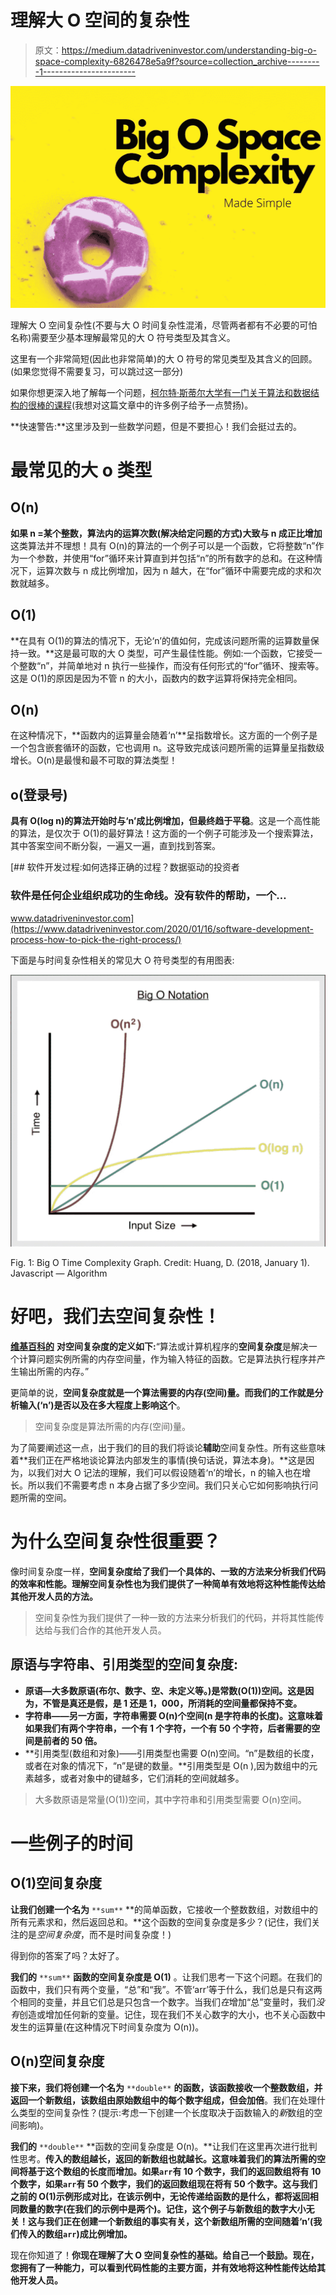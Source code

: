 # 理解大 O 空间的复杂性

> 原文：<https://medium.datadriveninvestor.com/understanding-big-o-space-complexity-6826478e5a9f?source=collection_archive---------1----------------------->

![](img/31071c96c7d1129c4ac9d07009ed4c92.png)

理解大 O 空间复杂性(不要与大 O 时间复杂性混淆，尽管两者都有不必要的可怕名称)需要至少基本理解最常见的大 O 符号类型及其含义。

这里有一个非常简短(因此也非常简单)的大 O 符号的常见类型及其含义的回顾。(如果您觉得不需要复习，可以跳过这一部分)

如果你想更深入地了解每一个问题，[柯尔特·斯蒂尔大学有一门关于算法和数据结构的很棒的课程](https://www.udemy.com/course/js-algorithms-and-data-structures-masterclass/)(我想对这篇文章中的许多例子给予一点赞扬)。

**快速警告:**这里涉及到一些数学问题，但是不要担心！我们会挺过去的。

# **最常见的大 o 类型**

## O(n)

**如果 n =某个整数，算法内的运算次数(解决给定问题的方式)大致与 n 成正比增加**这类算法并不理想！具有 O(n)的算法的一个例子可以是一个函数，它将整数“n”作为一个参数，并使用“for”循环来计算直到并包括“n”的所有数字的总和。在这种情况下，运算次数与 n 成比例增加，因为 n 越大，在“for”循环中需要完成的求和次数就越多。

## O(1)

**在具有 O(1)的算法的情况下，无论‘n’的值如何，完成该问题所需的运算数量保持一致。**这是最可取的大 O 类型，可产生最佳性能。例如:一个函数，它接受一个整数“n”，并简单地对 n 执行一些操作，而没有任何形式的“for”循环、搜索等。这是 O(1)的原因是因为不管 n 的大小，函数内的数字运算将保持完全相同。

## O(n)

在这种情况下，**函数内的运算量会随着‘n’**呈指数增长。这方面的一个例子是一个包含嵌套循环的函数，它也调用 n。这导致完成该问题所需的运算量呈指数级增长。O(n)是最慢和最不可取的算法类型！

## o(登录号)

**具有 O(log n)的算法开始时与‘n’成比例增加，但最终趋于平稳**。这是一个高性能的算法，是仅次于 O(1)的最好算法！这方面的一个例子可能涉及一个搜索算法，其中答案空间不断分裂，一遍又一遍，直到找到答案。

[](https://www.datadriveninvestor.com/2020/01/16/software-development-process-how-to-pick-the-right-process/) [## 软件开发过程:如何选择正确的过程？数据驱动的投资者

### 软件是任何企业组织成功的生命线。没有软件的帮助，一个…

www.datadriveninvestor.com](https://www.datadriveninvestor.com/2020/01/16/software-development-process-how-to-pick-the-right-process/) 

下面是与时间复杂性相关的常见大 O 符号类型的有用图表:

![](img/d2a01748853fa5fd19aedacff8af0e30.png)

Fig. 1: Big O Time Complexity Graph. Credit: Huang, D. (2018, January 1). Javascript — Algorithm

# 好吧，我们去空间复杂性！

[**维基百科的**](https://en.wikipedia.org/wiki/Space_complexity) **对空间复杂度的定义如下:**“算法或计算机程序的**空间复杂度**是解决一个计算问题实例所需的内存空间量，作为输入特征的函数。它是算法执行程序并产生输出所需的内存。”

更简单的说，**空间复杂度就是一个算法需要的内存(空间)量。而我们的工作就是分析输入(‘n’)是否以及在多大程度上影响这个**。

> 空间复杂度是算法所需的内存(空间)量。

为了简要阐述这一点，出于我们的目的我们将谈论**辅助**空间复杂性。所有这些意味着**我们正在严格地谈论算法内部发生的事情(换句话说，算法本身)。**这是因为，以我们对大 O 记法的理解，我们可以假设随着‘n’的增长，n 的输入也在增长。所以我们不需要考虑 n 本身占据了多少空间。我们只关心它如何影响执行问题所需的空间。

# **为什么空间复杂性很重要？**

像时间复杂度一样，**空间复杂度给了我们一个具体的、一致的方法来分析我们代码的效率和性能。**理解**空间复杂性也为我们提供了一种简单有效地将这种性能传达给其他开发人员的方法。**

> 空间复杂性为我们提供了一种一致的方法来分析我们的代码，并将其性能传达给与我们合作的其他开发人员。

## **原语与字符串、引用类型的空间复杂度:**

*   **原语—大多数原语(布尔、数字、空、未定义等。)是常数(O(1))空间。这是因为，不管是真还是假，是 1 还是 1，000，所消耗的空间量都保持不变。**
*   **字符串——另一方面，字符串需要 O(n)个空间(n 是字符串的长度)。这意味着如果我们有两个字符串，一个有 1 个字符，一个有 50 个字符，后者需要的空间是前者的 50 倍。**
*   **引用类型(数组和对象)——引用类型也需要 O(n)空间。“n”是数组的长度，或者在对象的情况下，“n”是键的数量。**引用类型是 O(n ),因为数组中的元素越多，或者对象中的键越多，它们消耗的空间就越多。

> 大多数原语是常量(O(1))空间，其中字符串和引用类型需要 O(n)空间。

# **一些例子的时间**

## **O(1)空间复杂度**

**让我们创建一个名为** `**sum**` **的简单函数，它接收一个整数数组，对数组中的所有元素求和，然后返回总和。**这个函数的空间复杂度是多少？(记住，我们关注的是*空间复杂度*，而不是时间复杂度！)

得到你的答案了吗？太好了。

**我们的** `**sum**` **函数的空间复杂度是 O(1)** 。让我们思考一下这个问题。在我们的函数中，我们只有两个变量，“总”和“我”。不管‘arr’等于什么，我们总是只有这两个相同的变量，并且它们总是只包含一个数字。当我们*在*增加“总”变量时，我们*没有*创造或增加任何新的变量。记住，现在我们不关心数字的大小，也不关心函数中发生的运算量(在这种情况下时间复杂度为 O(n))。

## **O(n)空间复杂度**

**接下来，我们将创建一个名为** `**double**` **的函数，该函数接收一个整数数组，并返回一个新数组，该数组由原始数组中的每个数字组成，但会加倍**。我们在处理什么类型的空间复杂性？(提示:考虑一下创建一个长度取决于函数输入的*新*数组的空间影响)。

**我们的** `**double**` **函数的空间复杂度是 O(n)。**让我们在这里再次进行批判性思考。**传入的数组越长，返回的新数组也就越长。这意味着我们的算法所需的空间将基于这个数组的长度而增加。如果`arr`有 10 个数字，我们的返回数组将有 10 个数字，如果`arr`有 50 个数字，我们的返回数组现在将有 50 个数字。这与我们之前的 O(1)示例形成对比，在该示例中，无论传递给函数的是什么，都将返回相同数量的数字(在我们的示例中是两个)。记住，这个例子与新数组的数字大小无关！这与我们正在创建一个新数组的事实有关，这个新数组所需的空间随着‘n’(我们传入的数组`arr`)成比例增加。**

现在你知道了！**你现在理解了大 O 空间复杂性的基础。给自己一个鼓励。现在，您拥有了一种能力，可以看到代码性能的主要方面，并有效地将这种性能传达给其他开发人员。**